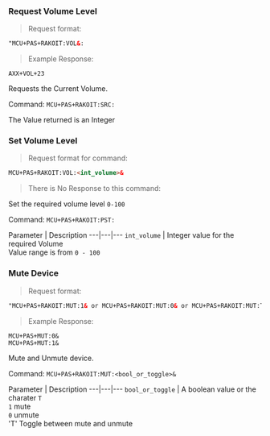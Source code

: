 ### Request Volume Level
> Request format:

```html
"MCU+PAS+RAKOIT:VOL&:
```

> Example Response:

```plaintext
AXX+VOL+23
```

Requests the Current Volume. 

Command: `MCU+PAS+RAKOIT:SRC:`

The Value returned is an Integer  


### Set Volume Level
> Request format for command:

```html
MCU+PAS+RAKOIT:VOL:<int_volume>&
```

> There is No Response to this command:

Set the required volume level `0-100` 

Command: `MCU+PAS+RAKOIT:PST:`

Parameter | Description
---|---|---
`int_volume` | Integer value for the required Volume<br>Value range is from `0 - 100`   


### Mute Device
> Request format:

```html
"MCU+PAS+RAKOIT:MUT:1& or MCU+PAS+RAKOIT:MUT:0& or MCU+PAS+RAKOIT:MUT:T&"
```

> Example Response:

```plaintext
MCU+PAS+MUT:0&
MCU+PAS+MUT:1&
```

Mute and Unmute device. 

Command: `MCU+PAS+RAKOIT:MUT:<bool_or_toggle>&`

Parameter | Description
---|---|---
`bool_or_toggle` | A boolean value or the charater `T`<br>`1` mute <br>`0` unmute<br>'T' Toggle between mute and unmute   
